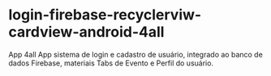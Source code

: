 # login-firebase-recyclerviw-cardview-android-4all
App 4all 
App sistema de login e cadastro de usuário, integrado ao banco de dados Firebase, materiais Tabs de Evento e Perfil do usuário.
